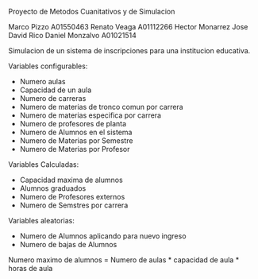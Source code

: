 Proyecto de Metodos Cuanitativos y de Simulacion

Marco Pizzo A01550463
Renato Veaga A01112266
Hector Monarrez
Jose David Rico
Daniel Monzalvo A01021514

Simulacion de un sistema de inscripciones para una institucion educativa.

Variables configurables:
 - Numero aulas
 - Capacidad de un aula
 - Numero de carreras
 - Numero de materias de tronco comun por carrera
 - Numero de materias especifica por carrera
 - Numero de profesores de planta
 - Numero de Alumnos en el sistema
 - Numero de Materias por Semestre
 - Numero de Materias por Profesor

Variables Calculadas:
 - Capacidad maxima de alumnos
 - Alumnos graduados
 - Numero de Profesores externos
 - Numero de Semstres por carrera

Variables aleatorias:
 - Numero de Alumnos aplicando para nuevo ingreso
 - Numero de bajas de Alumnos



Numero maximo de alumnos = Numero de aulas * capacidad de aula * horas de aula  
